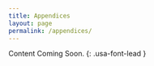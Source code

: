```yaml
---
title: Appendices
layout: page
permalink: /appendices/
---
```


Content Coming Soon.
{: .usa-font-lead }